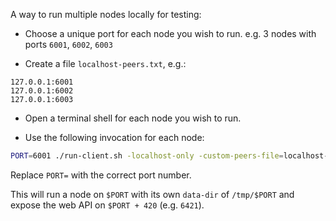 A way to run multiple nodes locally for testing:


* Choose a unique port for each node you wish to run.  e.g. 3 nodes with ports `6001`, `6002`, `6003`

* Create a file `localhost-peers.txt`, e.g.:

```
127.0.0.1:6001
127.0.0.1:6002
127.0.0.1:6003
```

* Open a terminal shell for each node you wish to run.

* Use the following invocation for each node:

```sh
PORT=6001 ./run-client.sh -localhost-only -custom-peers-file=localhost-peers.txt -download-peerlist=false -launch-browser=false -data-dir=/tmp/$PORT -web-interface-port=$(expr $PORT + 420) -port=$PORT
```

Replace `PORT=` with the correct port number.

This will run a node on `$PORT` with its own `data-dir` of `/tmp/$PORT` and expose the web API on `$PORT + 420` (e.g. `6421`).